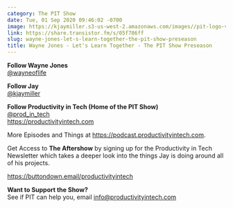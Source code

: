 ```yaml
---
category: The PIT Show
date: Tue, 01 Sep 2020 09:46:02 -0700
image: https://kjaymiller.s3-us-west-2.amazonaws.com/images//pit-logo-v5.jpg
link: https://share.transistor.fm/s/05f706ff
slug: wayne-jones-let-s-learn-together-the-pit-show-preseason
title: Wayne Jones - Let's Learn Together - The PIT Show Preseason
---
```


<p><strong>Follow Wayne Jones</strong><br /><a href="https://twitter.com/wayneoflife">@wayneoflife</a></p><p><strong>Follow Jay</strong><br /><a href="https://twitter.com/kjaymiller">@kjaymiller</a></p><p><strong>Follow Productivity in Tech (Home of the PIT Show)</strong><br /><a href="https://twitter.com/prod_in_tech">@prod_in_tech</a><br /><a href="https://productivityintech.com/">https://productivityintech.com</a></p><p>More Episodes and Things at <a href="https://podcast.productivityintech.com/">https://podcast.productivityintech.com</a>.</p><p>Get Access to <strong>The Aftershow</strong> by signing up for the Productivity in Tech Newsletter which takes a deeper look into the things Jay is doing around all of his projects.</p><p><a href="https://buttondown.email/productivityintech">https://buttondown.email/productivityintech</a></p><p><strong>Want to Support the Show?</strong><br />See if PIT can help you, email <a href="mailto:info@productivityintech.com">info@productivityintech.com</a></p>